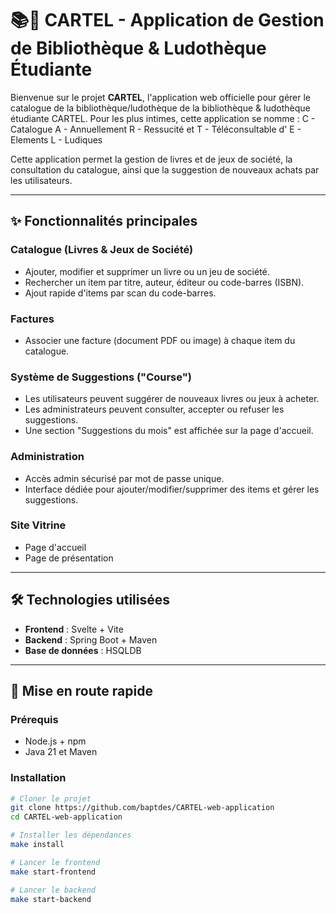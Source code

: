 # 📚🎲 CARTEL - Application de Gestion de Bibliothèque & Ludothèque Étudiante

Bienvenue sur le projet **CARTEL**, l'application web officielle pour gérer le catalogue de la bibliothèque/ludothèque de la bibliothèque & ludothèque étudiante CARTEL. Pour les plus intimes, cette application se nomme :
C - Catalogue
A - Annuellement
R - Ressucité et
T - Téléconsultable d'
E - Elements
L - Ludiques

Cette application permet la gestion de livres et de jeux de société, la consultation du catalogue, ainsi que la suggestion de nouveaux achats par les utilisateurs.

---

## ✨ Fonctionnalités principales

### Catalogue (Livres & Jeux de Société)
- Ajouter, modifier et supprimer un livre ou un jeu de société.
- Rechercher un item par titre, auteur, éditeur ou code-barres (ISBN).
- Ajout rapide d'items par scan du code-barres.

### Factures
- Associer une facture (document PDF ou image) à chaque item du catalogue.

### Système de Suggestions ("Course")
- Les utilisateurs peuvent suggérer de nouveaux livres ou jeux à acheter.
- Les administrateurs peuvent consulter, accepter ou refuser les suggestions.
- Une section "Suggestions du mois" est affichée sur la page d'accueil.

### Administration
- Accès admin sécurisé par mot de passe unique.
- Interface dédiée pour ajouter/modifier/supprimer des items et gérer les suggestions.

### Site Vitrine
- Page d'accueil
- Page de présentation

---

## 🛠️ Technologies utilisées

- **Frontend** : Svelte + Vite
- **Backend** : Spring Boot + Maven
- **Base de données** : HSQLDB

---

## 🚀 Mise en route rapide

### Prérequis
- Node.js + npm
- Java 21 et Maven

### Installation

```bash
# Cloner le projet
git clone https://github.com/baptdes/CARTEL-web-application
cd CARTEL-web-application

# Installer les dépendances
make install

# Lancer le frontend
make start-frontend

# Lancer le backend
make start-backend
```
